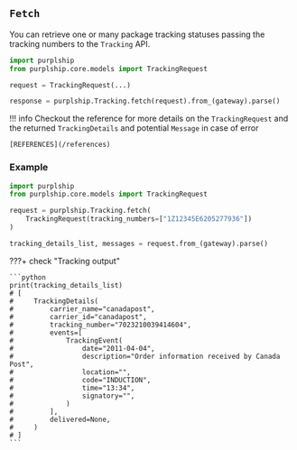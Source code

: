 ## `Fetch`

You can retrieve one or many package tracking statuses passing the tracking numbers
to the `Tracking` API.


```python
import purplship
from purplship.core.models import TrackingRequest

request = TrackingRequest(...)

response = purplship.Tracking.fetch(request).from_(gateway).parse()
```

!!! info
    Checkout the reference for more details on the `TrackingRequest` and the returned `TrackingDetails` and 
    potential `Message` in case of error
    
    [REFERENCES](/references)

### Example

```python
import purplship
from purplship.core.models import TrackingRequest

request = purplship.Tracking.fetch(
    TrackingRequest(tracking_numbers=["1Z12345E6205277936"])
)

tracking_details_list, messages = request.from_(gateway).parse()
```

???+ check "Tracking output"

    ```python
    print(tracking_details_list)
    # [
    #     TrackingDetails(
    #         carrier_name="canadapost",
    #         carrier_id="canadapost",
    #         tracking_number="7023210039414604",
    #         events=[
    #             TrackingEvent(
    #                 date="2011-04-04",
    #                 description="Order information received by Canada Post",
    #                 location="",
    #                 code="INDUCTION",
    #                 time="13:34",
    #                 signatory="",
    #             )
    #         ],
    #         delivered=None,
    #     )
    # ]
    ```
